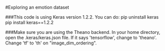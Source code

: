 #Exploring an emotion dataset

###This code is using Keras version 1.2.2. 
You can do:
pip uninstall keras
pip install keras==1.2.2

###Make sure you are using the Theano backend.
In your home directory, open the .keras/keras.json file.
If it says 'tensorflow', change to 'theano'.
Change 'tf' to 'th' on "image_dim_ordering".


